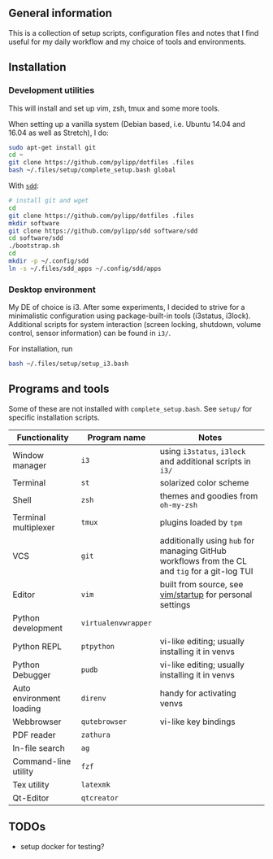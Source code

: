 ## General information

This is a collection of setup scripts, configuration files and notes that I find useful for my daily workflow and my choice of tools and environments. 

## Installation 

### Development utilities

This will install and set up vim, zsh, tmux and some more tools.

When setting up a vanilla system (Debian based, i.e. Ubuntu 14.04 and 16.04 as well as Stretch), I do:
```bash
sudo apt-get install git
cd ~
git clone https://github.com/pylipp/dotfiles .files
bash ~/.files/setup/complete_setup.bash global
```

With [`sdd`](https://github.com/pylipp/sdd):
```bash
# install git and wget
cd
git clone https://github.com/pylipp/dotfiles .files
mkdir software
git clone https://github.com/pylipp/sdd software/sdd
cd software/sdd
./bootstrap.sh
cd
mkdir -p ~/.config/sdd
ln -s ~/.files/sdd_apps ~/.config/sdd/apps
```

### Desktop environment

My DE of choice is i3. After some experiments, I decided to strive for a minimalistic configuration using package-built-in tools (i3status, i3lock). Additional scripts for system interaction (screen locking, shutdown, volume control, sensor information) can be found in `i3/`. 

For installation, run
```bash
bash ~/.files/setup/setup_i3.bash
```

## Programs and tools

Some of these are not installed with `complete_setup.bash`. See `setup/` for specific installation scripts. 

Functionality | Program name | Notes
------------- | ------------ | -----
Window manager | `i3` | using `i3status`, `i3lock` and additional scripts in `i3/`
Terminal | `st` | solarized color scheme
Shell | `zsh` | themes and goodies from `oh-my-zsh`
Terminal multiplexer | `tmux` | plugins loaded by `tpm`
VCS | `git` | additionally using `hub` for managing GitHub workflows from the CL and `tig` for a git-log TUI
Editor | `vim` | built from source, see [vim/startup](https://github.com/pylipp/dotfiles/tree/master/vim/startup) for personal settings
Python development | `virtualenvwrapper` |
Python REPL | `ptpython` | vi-like editing; usually installing it in venvs
Python Debugger | `pudb` | vi-like editing; usually installing it in venvs
Auto environment loading | `direnv` | handy for activating venvs
Webbrowser | `qutebrowser` | vi-like key bindings
PDF reader | `zathura` | 
In-file search | `ag` |
Command-line utility | `fzf` |
Tex utility | `latexmk` |
Qt-Editor | `qtcreator` |

## TODOs

- setup docker for testing?

